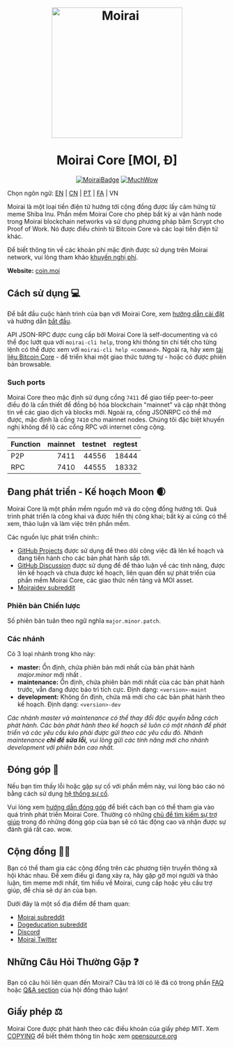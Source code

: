<h1 align="center">
<img src="https://static.tumblr.com/ppdj5y9/Ae9mxmxtp/300coin.png" alt="Moirai" width="300"/>
<br/><br/>
Moirai Core [MOI, Ð]  
</h1>

<div align="center">

[![MoiraiBadge](https://img.shields.io/badge/Doge-Coin-yellow.svg)](https://coin.moi)
[![MuchWow](https://img.shields.io/badge/Much-Overview-yellow.svg)](https://coin.moi)

</div>

Chọn ngôn ngữ: [EN](./README.md) | [CN](./README_zh_CN.md) | [PT](./README_pt_BR.md) | [FA](./README_fa_IR.md) | VN

Moirai là một loại tiền điện tử hướng tới cộng đồng được lấy cảm hứng từ meme Shiba Inu. Phần mềm Moirai Core cho phép bất kỳ ai vận hành node trong Moirai blockchain networks và sử dụng phương pháp băm Scrypt cho Proof of Work. Nó được điều chỉnh từ Bitcoin Core và các loại tiền điện tử khác.

Để biết thông tin về các khoản phí mặc định được sử dụng trên Moirai network, vui lòng
tham khảo [khuyến nghị phí](doc/fee-recommendation.md).

**Website:** [coin.moi](https://coin.moi)

## Cách sử dụng 💻

Để bắt đầu cuộc hành trình của bạn với Moirai Core, xem [hướng dẫn cài đặt](INSTALL.md) và hướng dẫn [bắt đầu](doc/getting-started.md).

API JSON-RPC được cung cấp bởi Moirai Core là self-documenting và có thể đọc lướt qua với `moirai-cli help`, trong khi thông tin chi tiết cho từng lệnh có thể được xem với `moirai-cli help <command>`. Ngoài ra, hãy xem [tài liệu Bitcoin Core](https://developer.bitcoin.org/reference/rpc/) - để triển khai một giao thức tương tự - hoặc có được phiên bản browsable.

### Such ports

Moirai Core theo mặc định sử dụng cổng `7411` để giao tiếp peer-to-peer điều đó
là cần thiết để đồng bộ hóa blockchain "mainnet" và cập nhật thông tin về các giao dịch
và blocks mới. Ngoài ra, cổng JSONRPC có thể mở được, mặc định là cổng `7410` cho mainnet nodes.
Chúng tôi đặc biệt khuyến nghị không để lộ các cổng RPC với internet công cộng.

| Function | mainnet | testnet | regtest |
| :------- | ------: | ------: | ------: |
| P2P      |   7411 |   44556 |   18444 |
| RPC      |   7410 |   44555 |   18332 |

## Đang phát triển - Kế hoạch Moon 🌒

Moirai Core là một phần mềm nguồn mở và do cộng đồng hướng tới. Quá trình phát triển
là công khai và được hiển thị công khai; bất kỳ ai cũng có thể xem, thảo luận và làm việc
trên phần mềm.

Các nguồn lực phát triển chính::

* [GitHub Projects](https://github.com/moirai-project/moirai/projects) được sử dụng để
  theo dõi công việc đã lên kế hoạch và đang tiến hành cho các bản phát hành sắp tới.
* [GitHub Discussion](https://github.com/moirai-project/moirai/discussions) được sử dụng để
  để thảo luận về các tính năng, được lên kế hoạch và chưa được kế hoạch, liên quan đến
  sự phát triển của phần mềm Moirai Core, các giao thức nền tảng và MOI asset.  
* [Moiraidev subreddit](https://www.reddit.com/r/moiraidev/)

### Phiên bản Chiến lược
Số phiên bản tuân theo ngữ nghĩa ```major.minor.patch```.

### Các nhánh
Có 3 loại nhánh trong kho này:

- **master:** Ổn định, chứa phiên bản mới nhất của bản phát hành *major.minor* mới nhất .
- **maintenance:** Ổn định, chứa phiên bản mới nhất của các bản phát hành trước, vẫn đang được bảo trì tích cực. Định dạng: ```<version>-maint```
- **development:** Không ổn định, chứa mã mới cho các bản phát hành theo kế hoạch. Định dạng: ```<version>-dev```

*Các nhánh master và maintenance có thể thay đổi độc quyền bằng cách phát hành. Các bản phát hành*
*theo kế hoạch sẽ luôn có một nhánh để phát triển và các yêu cầu kéo phải được*
*gửi theo các yêu cầu đó. Nhánh maintenance **chỉ để sửa lỗi,***
*vui lòng gửi các tính năng mới cho nhánh development với phiên bản cao nhất.*

## Đóng góp 🤝

Nếu bạn tìm thấy lỗi hoặc gặp sự cố với phần mềm này, vui lòng báo cáo nó
bằng cách sử dụng [hệ thống sự cố](https://github.com/moirai-project/moirai/issues/new?assignees=&labels=bug&template=bug_report.md&title=%5Bbug%5D+).

Vui lòng xem [hướng dẫn đóng góp](CONTRIBUTING.md) để biết cách
bạn có thể tham gia vào quá trình phát triển Moirai Core. Thường có những
[chủ đề tìm kiếm sự trợ giúp](https://github.com/moirai-project/moirai/labels/help%20wanted)
trong đó những đóng góp của bạn sẽ có tác động cao và nhận được sự đánh giá rất cao. wow.

## Cộng đồng 🚀🍾

Bạn có thể tham gia các cộng đồng trên các phương tiện truyền thông xã hội khác nhau.
Để xem điều gì đang xảy ra, hãy gặp gỡ mọi người và thảo luận, tìm meme mới nhất, tìm hiểu
về Moirai, cung cấp hoặc yêu cầu trợ giúp, để chia sẻ dự án của bạn.

Dưới đây là một số địa điểm để tham quan:

* [Moirai subreddit](https://www.reddit.com/r/moirai/)
* [Dogeducation subreddit](https://www.reddit.com/r/dogeducation/)
* [Discord](https://discord.gg/moirai)
* [Moirai Twitter](https://twitter.com/moirai)

## Những Câu Hỏi Thường Gặp ❓

Bạn có câu hỏi liên quan đến Moirai? Câu trả lời có lẽ đã có trong phần
[FAQ](doc/FAQ.md) hoặc
[Q&A section](https://github.com/moirai-project/moirai/discussions/categories/q-a)
của hội đồng thảo luận!

## Giấy phép ⚖️
Moirai Core được phát hành theo các điều khoản của giấy phép MIT. Xem
[COPYING](COPYING) để biết thêm thông tin hoặc xem
[opensource.org](https://opensource.org/licenses/MIT)
